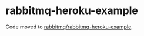 # rabbitmq-heroku-example

Code moved to [rabbitmq/rabbitmq-heroku-example](https://github.com/rabbitmq/rabbitmq-heroku-example).

